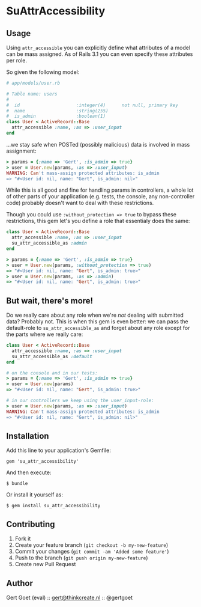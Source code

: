 # SuAttrAccessibility

## Usage

Using `attr_accessible` you can explicitly define what attributes of a model can be mass assigned.
As of Rails 3.1 you can even specify these attributes per role.

So given the following model:

```ruby
# app/models/user.rb

# Table name: users
#
#  id                     :integer(4)      not null, primary key
#  name                   :string(255)
#  is_admin               :boolean(1)
class User < ActiveRecord::Base
  attr_accessible :name, :as => :user_input
end
```

...we stay safe when POSTed (possibly malicious) data is involved in mass assignment:

```ruby
> params = {:name => 'Gert', :is_admin => true}
> user = User.new(params, :as => :user_input)
WARNING: Can't mass-assign protected attributes: is_admin
=> "#<User id: nil, name: "Gert", is_admin: nil>"
```

While this is all good and fine for handling params in controllers, a whole lot of other parts of your application (e.g. tests, the console, any non-controller code) probably doesn't want to deal with these restrictions.

Though you could use `:without_protection => true` to bypass these restrictions, this gem let's you define a role that essentialy does the same:

```ruby
class User < ActiveRecord::Base
  attr_accessible :name, :as => :user_input
  su_attr_accessible_as :admin
end

> params = {:name => 'Gert', :is_admin => true}
> user = User.new(params, :without_protection => true)
=> "#<User id: nil, name: "Gert", is_admin: true>"
> user = User.new(params, :as => :admin)
=> "#<User id: nil, name: "Gert", is_admin: true>"
```

## But wait, there's more!

Do we really care about any role when we're *not* dealing with submitted data? Probably not.
This is when this gem is even better: we can pass the default-role to `su_attr_accessible_as` and forget about any role except for the parts where we really care:

```ruby
class User < ActiveRecord::Base
  attr_accessible :name, :as => :user_input
  su_attr_accessible_as :default
end

# on the console and in our tests:
> params = {:name => 'Gert', :is_admin => true}
> user = User.new(params)
=> "#<User id: nil, name: "Gert", is_admin: true>"

# in our controllers we keep using the user_input-role:
> user = User.new(params, :as => :user_input)
WARNING: Can't mass-assign protected attributes: is_admin
=> "#<User id: nil, name: "Gert", is_admin: nil>"
```

## Installation

Add this line to your application's Gemfile:

    gem 'su_attr_accessibility'

And then execute:

    $ bundle

Or install it yourself as:

    $ gem install su_attr_accessibility


## Contributing

1. Fork it
2. Create your feature branch (`git checkout -b my-new-feature`)
3. Commit your changes (`git commit -am 'Added some feature'`)
4. Push to the branch (`git push origin my-new-feature`)
5. Create new Pull Request

## Author

Gert Goet (eval) :: gert@thinkcreate.nl :: @gertgoet
